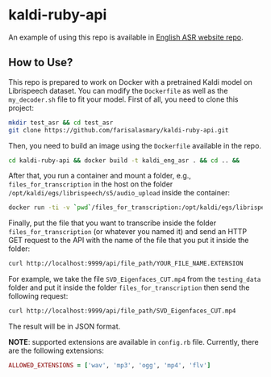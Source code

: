 # kaldi-ruby-api
An example of using this repo is available in [English ASR website repo](https://github.com/farisalasmary/asr_website/).

## How to Use?
This repo is prepared to work on Docker with a pretrained Kaldi model on Librispeech dataset. You can modify the `Dockerfile` as well as the `my_decoder.sh` file to fit your model.
First of all, you need to clone this project:
```bash
mkdir test_asr && cd test_asr
git clone https://github.com/farisalasmary/kaldi-ruby-api.git
```
Then, you need to build an image using the `Dockerfile` available in the repo.

```bash
cd kaldi-ruby-api && docker build -t kaldi_eng_asr . && cd .. &&
```

After that, you run a container and mount a folder, e.g., `files_for_transcription` in the host on the folder `/opt/kaldi/egs/librispeech/s5/audio_upload` inside the container:
```bash
docker run -ti -v `pwd`/files_for_transcription:/opt/kaldi/egs/librispeech/s5/audio_upload -p 9999:9999 --name kaldi_ruby_api kaldi_eng_asr:latest
```

Finally, put the file that you want to transcribe inside the folder `files_for_transcription` (or whatever you named it) and send an HTTP GET request to the API with the name of the file that you put it inside the folder:
```bash
curl http://localhost:9999/api/file_path/YOUR_FILE_NAME.EXTENSION
```
For example, we take the file `SVD_Eigenfaces_CUT.mp4` from the `testing_data` folder and put it inside the folder `files_for_transcription` then send the following request:
```bash
curl http://localhost:9999/api/file_path/SVD_Eigenfaces_CUT.mp4
```
The result will be in JSON format.

**NOTE**: supported extensions are available in `config.rb` file. Currently, there are the following extensions:
```ruby
ALLOWED_EXTENSIONS = ['wav', 'mp3', 'ogg', 'mp4', 'flv']
```

